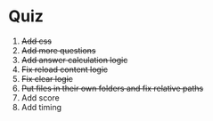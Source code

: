 Quiz
====

1. ~~Add css~~
2. ~~Add more questions~~
3. ~~Add answer calculation logic~~
4. ~~Fix reload content logic~~
5. ~~Fix clear logic~~
6. ~~Put files in their own folders and fix relative paths~~
7. Add score
8. Add timing
